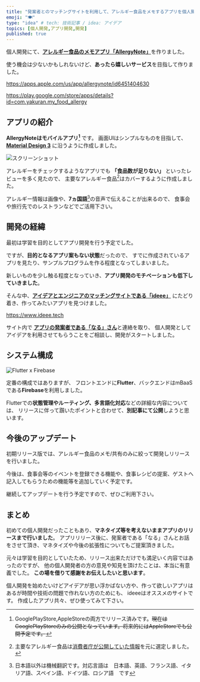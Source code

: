 ```yaml
---
title: "発案者とのマッチングサイトを利用して、アレルギー食品をメモするアプリを個人開発した"
emoji: "🍽️"
type: "idea" # tech: 技術記事 / idea: アイデア
topics: [個人開発,アプリ開発,開発]
published: true
---
```

個人開発にて、[**アレルギー食品のメモアプリ「AllergyNote」**](https://play.google.com/store/apps/details?id=com.yakuran.my_food_allergy)を作りました。

使う機会は少ないかもしれないけど、**あったら嬉しいサービス**を目指して作りました。

<https://apps.apple.com/us/app/allergynote/id6451404630>

<https://play.google.com/store/apps/details?id=com.yakuran.my_food_allergy>

## アプリの紹介

**AllergyNoteはモバイルアプリ[^1]** です。
画面UIはシンプルなものを目指して、[**Material Design 3**](https://m3.material.io) に沿うように作成しました。

![スクリーンショット](https://storage.googleapis.com/zenn-user-upload/c9b0944c7283-20230621.png)

アレルギーをチェックするようなアプリでも **「食品数が足りない」** といったレビューを多く見たので、
主要なアレルギー食品[^2]はカバーするように作成しました。

アレルギー情報は画像や、**7ヵ国語**[^3]の音声で伝えることが出来るので、
食事会や旅行先でのレストランなどでご活用下さい。

## 開発の経緯

最初は学習を目的としてアプリ開発を行う予定でした。

ですが、**目的となるアプリ案もない状態**だったので、
すでに作成されているアプリを見たり、サンプルプログラムを作る程度となってしまいました。

新しいものを少し触る程度となっていき、**アプリ開発のモチベーションも低下していきました**。

そんな中、[**アイデアとエンジニアのマッチングサイトである「ideee」**](https://www.ideee.tech) にたどり着き、作ってみたいアプリを見つけました。

<https://www.ideee.tech>

サイト内で [**アプリの発案者である「なる」さん**](https://twitter.com/1026NT)と連絡を取り、
個人開発としてアイデアを利用させてもらうことをご相談し、開発がスタートしました。

## システム構成

![Flutter x Firebase](https://storage.googleapis.com/zenn-user-upload/31d64dc95951-20230621.png)

定番の構成ではありますが、
フロントエンドに**Flutter**、バックエンドはmBaaSである**Firebase**を利用しました。

Flutterでの**状態管理やルーティング、多言語化対応**などの詳細な内容については、
リリースに伴って躓いたポイントと合わせて、**別記事にて公開**しようと思います。

## 今後のアップデート

初期リリース版では、アレルギー食品のメモ/共有のみに絞って開発しリリースを行いました。

今後は、食事会等のイベントを登録できる機能や、食事レシピの提案、ゲストへ記入してもらうための機能等を追加していく予定です。

継続してアップデートを行う予定ですので、ぜひご利用下さい。

## まとめ

初めての個人開発だったこともあり、**マネタイズ等を考えないままアプリのリリースまで行いました**。
アプリリリース後に、発案者である「なる」さんとお話をさせて頂き、マネタイズや今後の拡張性についてもご提案頂きました。

元々は学習を目的としていたため、リリース出来ただけでも満足いく内容ではあったのですが、
他の個人開発者の方の意見や知見を頂けたことは、本当に有意義でした。
**この場を借りて感謝をお伝えしたいと思います**。

個人開発を始めたいけどアイデアが思い浮かばない方や、作って欲しいアプリはあるが時間や技術の問題で作れない方のためにも、
ideeeはオススメのサイトです。
作成したアプリ共々、ぜひ使ってみて下さい。

[^1]: GooglePlayStore,AppleStoreの両方でリリース済みです。~~現在はGooglePlayStoreのみの公開となっています。将来的にはAppleStoreでも公開予定です。~~
[^2]: 主要なアレルギー食品は[消費者庁が公開していた情報](https://www.caa.go.jp/policies/policy/food_labeling/food_sanitation/allergy/)を元に選定しました。
[^3]: 日本語以外は機械翻訳です。対応言語は　日本語、英語、フランス語、イタリア語、スペイン語、ドイツ語、ロシア語　です
